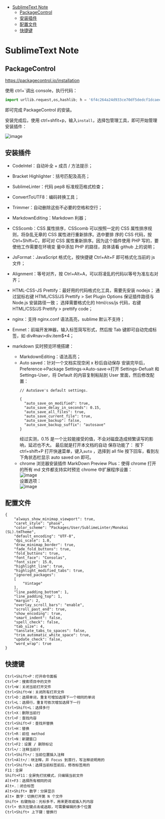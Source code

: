 - [SublimeText Note](#sublimetext-note)
	- [PackageControl](#packagecontrol)
	- [安装插件](#%E5%AE%89%E8%A3%85%E6%8F%92%E4%BB%B6)
	- [配置文件](#%E9%85%8D%E7%BD%AE%E6%96%87%E4%BB%B6)
	- [快捷键](#%E5%BF%AB%E6%8D%B7%E9%94%AE)

# SublimeText Note

## PackageControl

https://packagecontrol.io/installation

使用 ctrl+`调出 console，执行代码：
```python
import urllib.request,os,hashlib; h = '6f4c264a24d933ce70df5dedcf1dcaee' + 'ebe013ee18cced0ef93d5f746d80ef60'; pf = 'Package Control.sublime-package'; ipp = sublime.installed_packages_path(); urllib.request.install_opener( urllib.request.build_opener( urllib.request.ProxyHandler()) ); by = urllib.request.urlopen( 'http://packagecontrol.io/' + pf.replace(' ', '%20')).read(); dh = hashlib.sha256(by).hexdigest(); print('Error validating download (got %s instead of %s), please try manual install' % (dh, h)) if dh != h else open(os.path.join( ipp, pf), 'wb' ).write(by)
```
即可完成 PackageControl 的安装。

安装完成后，使用 ctrl+shfit+p，输入`install`，选择包管理工具，即可开始管理安装插件：

![image](http://otaivnlxc.bkt.clouddn.com/jpg/2017/10/28/a46a273a72d3cd88ca192804ba01357a.jpg)

## 安装插件

- CodeIntel：自动补全 + 成员 / 方法提示；

- Bracket Highlighter：括号匹配及高亮；

- SublimeLinter：代码 pep8 标准规范格式检查；

- ConvertToUTF8：编码转换工具；

- Trimmer：自动删除这些不必要的空格和空行；

- MarkdownEditing：Markdown 利器；

- CSScomb：CSS 属性排序，CSScomb 可以按照一定的 CSS 属性排序规则，将杂乱无章的 CSS 属性进行重新排序。选中要排
序的 CSS 代码，按 Ctrl+Shift+C，即可对 CSS 属性重新排序。因为这个插件使用 PHP 写的，要使他工作需要在环境变
量中添加 PHP 的路径，具体请看 github 上的说明；

- JsFormat：JavaScript 格式化，按快捷键 Ctrl+Alt+F 即可格式化当前的 js 文件；

- Alignment：等号对齐，按 Ctrl+Alt+A，可以将凌乱的代码以等号为准左右对齐；

- HTML-CSS-JS Prettify：最好用的代码格式化工具，需要先安装 nodejs；
通过鼠标右键 HTML/CSS/JS Prettify > Set Plugin Options 保证插件路径与 Node.js 安装路径一致；
选择需要格式化的 html/css/js 代码，右键 HTML/CSS/JS Prettify > prettify code；

- nginx：支持 nginx.conf 语法高亮，sublime 默认不支持；

- Emmet：前端开发神器，输入标签简写形式，然后按 Tab 键即可自动完成标签，如 div#nav>div.item$*4；

- markdown 实时预览环境搭建：
  - MarkdownEditing：语法高亮；
  - Auto saved：针对一个文档实现空闲 x 秒后自动保存
    安装完毕后，Preference->Package Settings->Auto-save->打开 Settings-Defualt 和 Settings-User，将
    Default 的内容复制粘贴到 User 里面，然后修改配置：
    ```
    // AutoSave's default settings.

    {
      "auto_save_on_modified": true,
      "auto_save_delay_in_seconds": 0.15,
      "auto_save_all_files": true,
      "auto_save_current_file": true,
      "auto_save_backup": false,
      "auto_save_backup_suffix": "autosave"
    }
    ```
    经过实测，0.15 是一个比较能接受的值，不会对磁盘造成频繁读写的影响，延迟也不大。 最后就是打开本文档的自动
    保存功能了： 按下 ctrl+shift+P 打开快速菜单，键入`auto` ，选择到 all file 按下回车，看到左下角状态栏显示 auto 
    saved on 即可。
  - chrome 浏览器安装插件 MarkDown Preview Plus：使得 chrome 打开的所有 md 文件都支持实时预览
chrome 中扩展程序设置：         
    ![image](http://otaivnlxc.bkt.clouddn.com/jpg/2017/10/28/73295d6f389fa01103433142428148d0.jpg)     
    设置选项：        
    ![image](http://otaivnlxc.bkt.clouddn.com/jpg/2017/10/28/fc471eaeadbcbf67fd95beac8ee25265.jpg)

## 配置文件

```
{
	"always_show_minimap_viewport": true,
	"caret_style": "phase",
	"color_scheme": "Packages/User/SublimeLinter/Monokai (SL).tmTheme",
	"default_encoding": "UTF-8",
	"dpi_scale": 1.0,
	"draw_minimap_border": true,
	"fade_fold_buttons": true,
	"fold_buttons": true,
	"font_face": "Consolas",
	"font_size": 15.0,
	"highlight_line": true,
	"highlight_modified_tabs": true,
	"ignored_packages":
	[
		"Vintage"
	],
	"line_padding_bottom": 1,
	"line_padding_top": 1,
	"margin": 2,
	"overlay_scroll_bars": "enable",
	"scroll_past_end": true,
	"show_encoding": true,
	"smart_indent": false,
	"spell_check": false,
	"tab_size": 4,
	"tanslate_tabs_to_spaces": false,
	"trim_automatic_white_space": true,
	"update_check": false,
	"word_wrap": true
}

```

## 快捷键

```
Ctrl+Shift+P：打开命令面板
Ctrl+P：搜索项目中的文件
Ctrl+W：关闭当前打开文件
Ctrl+Shift+W：关闭所有打开文件 
Ctrl+D：选择单词，重复可增加选择下一个相同的单词
Ctrl+L：选择行，重复可依次增加选择下一行
Ctrl+Shift+L：选择多行
Ctrl+X：删除当前行
Ctrl+F：查找内容
Ctrl+Shift+F：查找并替换
Ctrl+H：替换
Ctrl+R：前往 method
Ctrl+N：新建窗口
Ctrl+F2：设置 / 删除标记
Ctrl+/：注释当前行
Ctrl+Shift+/：当前位置插入注释
Ctrl+Alt+/：块注释，并 Focus 到首行，写注释说明用的
Ctrl+Shift+A：选择当前标签前后，修改标签用的
F11：全屏
Shift+F11：全屏免打扰模式，只编辑当前文件
Alt+F3：选择所有相同的词
Alt+.：闭合标签
Alt+Shift+ 数字：分屏显示
Alt+ 数字：切换打开第 N 个文件
Shift+ 右键拖动：光标多不，用来更改或插入列内容
Ctrl+ 依次左键点击或选取，可需要编辑的多个位置
Ctrl+Shift+ 上下键：替换行
```